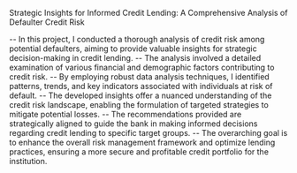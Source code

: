 Strategic Insights for Informed Credit Lending: A Comprehensive Analysis of Defaulter Credit Risk

-- In this project, I conducted a thorough analysis of credit risk among potential defaulters, aiming to provide valuable insights for strategic decision-making in credit lending. 
-- The analysis involved a detailed examination of various financial and demographic factors contributing to credit risk. 
-- By employing robust data analysis techniques, I identified patterns, trends, and key indicators associated with individuals at risk of default.
-- The developed insights offer a nuanced understanding of the credit risk landscape, enabling the formulation of targeted strategies to mitigate potential losses. 
-- The recommendations provided are strategically aligned to guide the bank in making informed decisions regarding credit lending to specific target groups.
-- The overarching goal is to enhance the overall risk management framework and optimize lending practices, ensuring a more secure and profitable credit portfolio for the institution.
